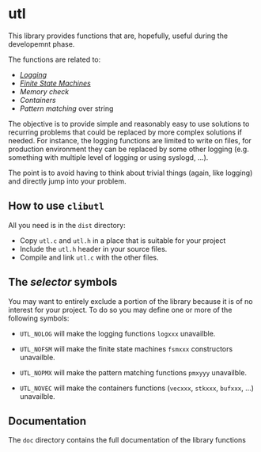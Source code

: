 # utl

This library provides functions that are, hopefully, useful during
the developemnt phase. 

The functions are related to:

 - [*Logging*](https://github.com/rdentato/clibutl/blob/master/doc/log.md)
 - [*Finite State Machines*](https://github.com/rdentato/clibutl/blob/master/doc/fsm.md)
 - *Memory check*
 - *Containers*
 - *Pattern matching* over string

The objective is to provide simple and reasonably
easy to use solutions to recurring problems that could be replaced
by more complex solutions if needed. For instance, the logging
functions are limited to write on files, for production environment
they can be replaced by some other logging (e.g. something with
multiple level of logging or using syslogd, ...).

The point is to avoid having to think about trivial things (again, like
logging) and directly jump into your problem. 
 
 
## How to use `clibutl`

 All you need is in the `dist` directory:

 - Copy `utl.c` and `utl.h` in a place that is suitable for your project
 - Include the `utl.h` header in your source files.
 - Compile and link `utl.c` with the other files.


## The *selector* symbols
   
  You may want to entirely exclude a portion of the library because
it is of no interest for your project. To do so you may define
one or more of the following symbols:

 - `UTL_NOLOG` will make the logging functions `logxxx` unavailble.
 
 - `UTL_NOFSM` will make the finite state machines `fsmxxx` constructors unavailble.
 
 - `UTL_NOPMX` will make the pattern matching functions `pmxyyy` unavailble.
 
 - `UTL_NOVEC` will make the containers functions (`vecxxx`, `stkxxx`, `bufxxx`, ...) unavailble.

## Documentation
  The `doc` directory contains the full documentation of the library functions